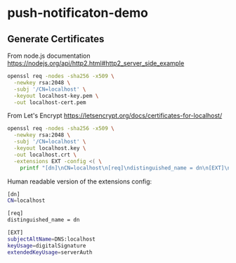 
# push-notificaton-demo

## Generate Certificates

From node.js documentation
https://nodejs.org/api/http2.html#http2_server_side_example

```sh
openssl req -nodes -sha256 -x509 \
  -newkey rsa:2048 \
  -subj '/CN=localhost' \
  -keyout localhost-key.pem \
  -out localhost-cert.pem
```

From Let's Encrypt
https://letsencrypt.org/docs/certificates-for-localhost/

```sh
openssl req -nodes -sha256 -x509 \
  -newkey rsa:2048 \
  -subj '/CN=localhost' \
  -keyout localhost.key \
  -out localhost.crt \
  -extensions EXT -config <( \
    printf "[dn]\nCN=localhost\n[req]\ndistinguished_name = dn\n[EXT]\nsubjectAltName=DNS:localhost\nkeyUsage=digitalSignature\nextendedKeyUsage=serverAuth")
```

Human readable version of the extensions config:

```sh
[dn]
CN=localhost

[req]
distinguished_name = dn

[EXT]
subjectAltName=DNS:localhost
keyUsage=digitalSignature
extendedKeyUsage=serverAuth
```
